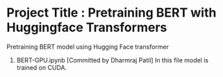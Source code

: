 # Project Title : Pretraining BERT with Huggingface Transformers
Pretraining BERT model using Hugging Face transformer

1. BERT-GPU.ipynb [Committed by Dharmraj Patil]
In this file model is trained on CUDA.
